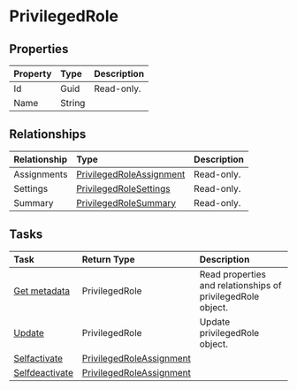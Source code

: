 # PrivilegedRole



## Properties
| Property	   | Type	|Description|
|:---------------|:--------|:----------|
|Id|Guid| Read-only.|
|Name|String||

## Relationships
| Relationship | Type	|Description|
|:---------------|:--------|:----------|
|Assignments|[PrivilegedRoleAssignment](privilegedroleassignment.md)| Read-only.|
|Settings|[PrivilegedRoleSettings](privilegedrolesettings.md)| Read-only.|
|Summary|[PrivilegedRoleSummary](privilegedrolesummary.md)| Read-only.|

## Tasks

| Task		   | Return Type	|Description|
|:---------------|:--------|:----------|
|[Get metadata](../api/privilegedrole_get.md) | PrivilegedRole |Read properties and relationships of privilegedRole object.|
|[Update](../api/privilegedrole_update.md) | PrivilegedRole	|Update privilegedRole object. |
|[Selfactivate](../api/privilegedrole_selfactivate.md)|[PrivilegedRoleAssignment](privilegedroleassignment.md)||
|[Selfdeactivate](../api/privilegedrole_selfdeactivate.md)|[PrivilegedRoleAssignment](privilegedroleassignment.md)||
